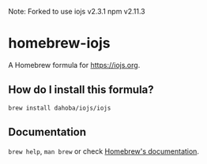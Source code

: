 Note: Forked to use iojs v2.3.1 npm v2.11.3

# homebrew-iojs
A Homebrew formula for https://iojs.org.

## How do I install this formula?
`brew install dahoba/iojs/iojs`

## Documentation
`brew help`, `man brew` or check [Homebrew's documentation](https://github.com/Homebrew/homebrew/tree/master/share/doc/homebrew#readme).
